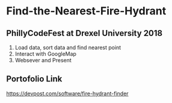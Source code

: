 # Find-the-Nearest-Fire-Hydrant
## PhillyCodeFest at Drexel University 2018
1. Load data, sort data and find nearest point  
2. Interact with GoogleMap
3. Websever and Present

## Portofolio Link
https://devpost.com/software/fire-hydrant-finder
